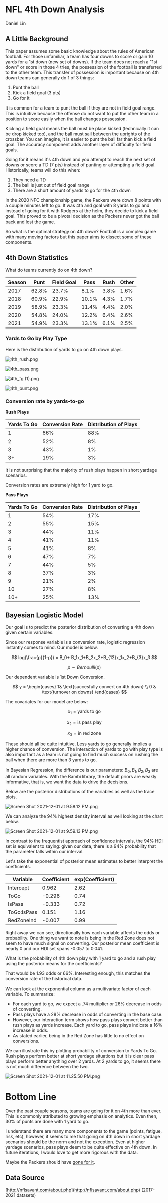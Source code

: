 # NFL 4th Down Analysis

Daniel Lin

## A Little Background

This paper assumes some basic knowledge about the rules of American football. For those unfamiliar, a team has four downs to score or gain 10 yards for a 1st down (new set of downs). If the team does not reach a "1st down" or score in those 4 tries, the possession of the football is transferred to the other team. This transfer of possession is important because on 4th down teams can generally do 1 of 3 things:

1. Punt the ball
2. Kick a field goal (3 pts)
3. Go for it

It is common for a team to punt the ball if they are not in field goal range. This is intuitive because the offense do not want to put the other team in a position to score easily when the ball changes possession. 

Kicking a field goal means the ball must be place kicked (technically it can be drop kicked too), and the ball must sail between the uprights of the crossbar.  You can imagine, it is easier to punt the ball far than kick a field goal. The accuracy component adds another layer of difficulty for field goals. 

Going for it means it's 4th down and you attempt to reach the next set of downs or score a TD (7 pts) instead of punting or attempting a field goal. Historically, teams will do this when:

1. They need a TD
2. The ball is just out of field goal range
3. There are a short amount of yards to go for the 4th down

In the 2020 NFC championship game, the Packers were down 8 points with a couple minutes left to go. It was 4th and goal with 8 yards to go and instead of going for it with Rodgers at the helm, they decide to kick a field goal. This proved to be a pivotal decision as the Packers never got the ball back and lost the game.

So what is the optimal strategy on 4th down? Football is a complex game with many moving factors but this paper aims to dissect some of these components.

## 4th Down Statistics

What do teams currently do on 4th down?

| Season | Punt | Field Goal | Pass | Rush | Other |
| --- | --- | --- | --- | --- | --- |
| 2017 | 62.8% | 23.7% | 8.1% | 3.8% | 1.6% |
| 2018 | 60.9% | 22.9% | 10.1% | 4.3% | 1.7% |
| 2019 | 58.9% | 23.3% | 11.4% | 4.4% | 2.0% |
| 2020 | 54.8% | 24.0% | 12.2% | 6.4% | 2.6% |
| 2021 | 54.9% | 23.3% | 13.1% | 6.1% | 2.5% |

### Yards to Go by Play Type

Here is the distribution of yards to go on 4th down plays. 

![4th_rush.png](NFL%204th%20Down%20Analysis%208c29b2be16504a479641a7984fa932b4/4th_rush.png)

![4th_pass.png](NFL%204th%20Down%20Analysis%208c29b2be16504a479641a7984fa932b4/4th_pass.png)

![4th_fg (1).png](NFL%204th%20Down%20Analysis%208c29b2be16504a479641a7984fa932b4/4th_fg_(1).png)

![4th_punt.png](NFL%204th%20Down%20Analysis%208c29b2be16504a479641a7984fa932b4/4th_punt.png)

### Conversion rate by yards-to-go

**Rush Plays**

| Yards To Go | Conversion Rate | Distribution of Plays |
| --- | --- | --- |
| 1 | 66% | 88% |
| 2 | 52% | 8% |
| 3 | 43% | 1% |
| 3+ | 19% | 3% |

It is not surprising that the majority of rush plays happen in short yardage scenarios.

Conversion rates are extremely high for 1 yard to go.

**Pass Plays**

| Yards To Go | Conversion Rate | Distribution of Plays |
| --- | --- | --- |
| 1 | 54% | 17% |
| 2 | 55% | 15% |
| 3 | 44% | 11% |
| 4 | 41% | 11% |
| 5 | 41% | 8% |
| 6 | 47% | 7% |
| 7 | 44% | 5% |
| 8 | 37% | 3% |
| 9 | 21% | 2% |
| 10 | 27% | 8% |
| 10+ | 25% | 13% |

## Bayesian Logistic Model

Our goal is to predict the posterior distribution of converting a 4th down given certain variables.

Since our response variable is a conversion rate, logistic regression instantly comes to mind. Our model is below.

$$
log(\frac{p}{1-p}) = B_0+ B_1x_1+B_2x_2+B_{12}x_1x_2+B_{3}x_3
$$

$$
p \sim Bernoulli(p)
$$

Our dependent variable is 1st Down Conversion.

$$
y = \begin{cases}   1& \text{succesfully convert on 4th down} \\
    0              & \text{turnover on downs}
\end{cases}
$$

The covariates for our model are below:

$$
x_1 = \text{yards to go}
$$

$$
x_2 = \text{is pass play}
$$

$$
x_3 = \text{in red zone}
$$

These should all be quite intuitive. Less yards to go generally implies a higher chance of conversion. The interaction of yards to go with play type is also important as a team is not going to find much success on rushing the ball when there are more than 3 yards to go.

In Bayesian Regression, the difference is our parameters: $B_0, B_1, B_2, B_3$  are all random variables. With the Bambi library, the default priors are weakly informative, that is, we want the data to drive the decisions. 

Below are the posterior distributions of the variables as well as the trace plots. 

![Screen Shot 2021-12-01 at 9.58.12 PM.png](NFL%204th%20Down%20Analysis%208c29b2be16504a479641a7984fa932b4/Screen_Shot_2021-12-01_at_9.58.12_PM.png)

 

We can analyze the 94% highest density interval as well looking at the chart below.

![Screen Shot 2021-12-01 at 9.59.13 PM.png](NFL%204th%20Down%20Analysis%208c29b2be16504a479641a7984fa932b4/Screen_Shot_2021-12-01_at_9.59.13_PM.png)

In contrast to the frequentist approach of confidence intervals, the 94% HDI set is equivalent to saying: given our data, there is a 94% probability that the parameter falls within our interval. 

Let's take the exponential of posterior mean estimates to better interpret the coefficients.

| Variable | Coefficient | exp(Coefficient) |
| --- | --- | --- |
| Intercept | 0.962 | 2.62 |
| ToGo | -0.296 | 0.74 |
| IsPass | -0.333 | 0.72 |
| ToGo:IsPass | 0.151 | 1.16 |
| RedZoneInd | -0.007 | 0.99 |

Right away we can see, directionally how each variable affects the odds or probability. One thing we want to note is being in the Red Zone does not seem to have much signal on converting. Our posterior mean coefficient is nearly 0 and our HDI set spans -0.057 to 0.041.

What is the probability of 4th down play with 1 yard to go and a rush play using the posterior means for the coefficients?

That would be 1.93 odds or 66%. Interesting enough, this matches the conversion rate of the historical data.

We can look at the exponential column as a multivariate factor of each variable. To summarize:

- For each yard to go, we expect a .74 multiplier or 26% decrease in odds of converting.
- Pass plays have a 28% decrease in odds of converting in the base case.
- However, our interaction term shows how pass plays convert better than rush plays as yards increase. Each yard to go, pass plays indicate a 16% increase in odds.
- As stated earlier, being in the Red Zone has little to no effect on conversions.

We can illustrate this by plotting probability of conversion to Yards To Go. Rush plays perform better at short yardage situations but it is clear pass plays perform better anything over 2 yards. At 2 yards to go, it seems there is not much difference between the two.

![Screen Shot 2021-12-01 at 11.25.50 PM.png](NFL%204th%20Down%20Analysis%208c29b2be16504a479641a7984fa932b4/Screen_Shot_2021-12-01_at_11.25.50_PM.png)

# Bottom Line

Over the past couple seasons, teams are going for it on 4th more than ever. This is commonly attributed to growing emphasis on analytics. Even then, 30% of punts are done with 1 yard to go. 

I understand there are many more components to the game (points, fatigue, risk, etc), however, it seems to me that going on 4th down in short yardage scenarios should be the norm and not the exception. Even at higher yardage scenarios, pass plays deem to be quite effective on 4th down.  In future iterations, I would love to get more rigorous with the data.

Maybe the Packers should have [gone for it](https://www.si.com/nfl/packers/news/heres-the-analytics-against-lafleurs-fourth-down-decision).

## Data Source

[http://nflsavant.com/about.php](http://nflsavant.com/about.php) (2017-2021 datasets)
